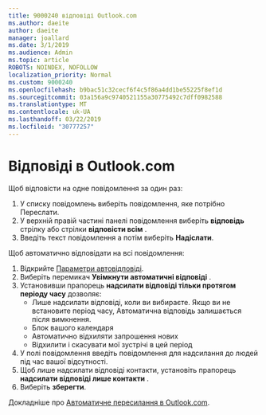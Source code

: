 ```yaml
---
title: 9000240 відповіді Outlook.com
ms.author: daeite
author: daeite
manager: joallard
ms.date: 3/1/2019
ms.audience: Admin
ms.topic: article
ROBOTS: NOINDEX, NOFOLLOW
localization_priority: Normal
ms.custom: 9000240
ms.openlocfilehash: b9bac51c32cecf6f4c5f86a4dd1be55225f8ef1d
ms.sourcegitcommit: 03a156a9c9740521155a30775492c7dff0982588
ms.translationtype: MT
ms.contentlocale: uk-UA
ms.lasthandoff: 03/22/2019
ms.locfileid: "30777257"
---
```

# <a name="replying-in-outlookcom"></a>Відповіді в Outlook.com

Щоб відповісти на одне повідомлення за один раз:

1. У списку повідомлень виберіть повідомлення, яке потрібно Переслати.
2. У верхній правій частині панелі повідомлення виберіть **відповідь** стрілку або стрілки **відповісти всім** .
3. Введіть текст повідомлення а потім виберіть **Надіслати**.

Щоб автоматично відповідати на всі повідомлення:

1. Відкрийте [Параметри автовідповіді](https://outlook.live.com/mail/options/mail/automaticReplies/automaticRepliesOption).
2. Виберіть перемикач **Увімкнути автоматичні відповіді** .
3. Установивши прапорець **надсилати відповіді тільки протягом періоду часу** дозволяє:
    - Лише надсилати відповіді, коли ви вибираєте. Якщо ви не встановите період часу, Автоматична відповідь залишається після вимкнення.
    - Блок вашого календаря
    - Автоматично відхиляти запрошення нових
    - Відхилити і скасувати мої зустрічі в цей період
4. У полі повідомлення введіть повідомлення для надсилання до людей під час вашої відсутності.
5. Щоб лише надсилати відповіді контакти, установіть прапорець **надсилати відповіді лише контакти** .
6. Виберіть **зберегти**.

Докладніше про [Автоматичне пересилання в Outlook.com](https://support.office.com/article/14614626-9855-48dc-a986-dec81d07b1a0).